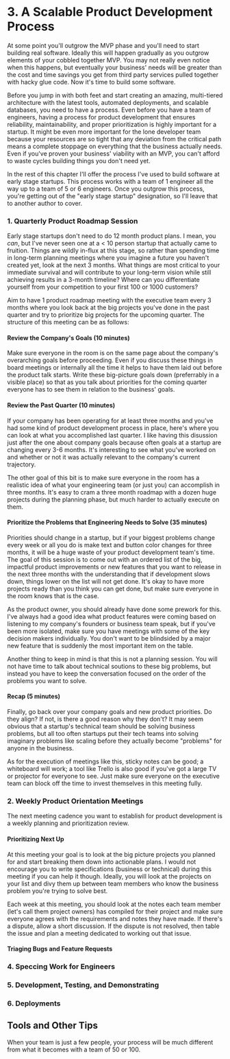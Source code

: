 # 3. A Scalable Product Development Process

At some point you'll outgrow the MVP phase and you'll need to start building real software. Ideally this will happen gradually as you outgrow elements of your cobbled together MVP. You may not really even notice when this happens, but eventually your business' needs will be greater than the cost and time savings you get from third party services pulled together with hacky glue code. Now it's time to build some software.

Before you jump in with both feet and start creating an amazing, multi-tiered architecture with the latest tools, automated deployments, and scalable databases, you need to have a process. Even before you have a team of engineers, having a process for product development that ensures reliability, maintainability, and proper prioritization is highly important for a startup. It might be even more important for the lone developer team because your resources are so tight that any deviation from the critical path means a complete stoppage on everything that the business actually needs. Even if you've proven your business' viability with an MVP, you can't afford to waste cycles building things you don't need yet.

In the rest of this chapter I'll offer the process I've used to build software at early stage startups. This process works with a team of 1 engineer all the way up to a team of 5 or 6 engineers. Once you outgrow this process, you're getting out of the "early stage startup" designation, so I'll leave that to another author to cover.

### 1. Quarterly Product Roadmap Session

Early stage startups don't need to do 12 month product plans. I mean, you _can_, but I've never seen one at a < 10 person startup that actually came to fruition. Things are wildly in-flux at this stage, so rather than spending time in long-term planning meetings where you imagine a future you haven't created yet, look at the next 3 months. What things are most critical to your immediate survival and will contribute to your long-term vision while still achieving results in a 3-month timeline? Where can you differentiate yourself from your competition to your first 100 or 1000 customers?

Aim to have 1 product roadmap meeting with the executive team every 3 months where you look back at the big projects you've done in the past quarter and try to prioritize big projects for the upcoming quarter. The structure of this meeting can be as follows:

#### Review the Company's Goals (10 minutes)

Make sure everyone in the room is on the same page about the company's overarching goals before proceeding. Even if you discuss these things in board meetings or internally all the time it helps to have them laid out before the product talk starts. Write these big-picture goals down (preferrably in a visible place) so that as you talk about priorities for the coming quarter everyone has to see them in relation to the business' goals.

#### Review the Past Quarter (10 minutes)

If your company has been operating for at least three months and you've had some kind of product development process in place, here's where you can look at what you accomplished last quarter. I like having this disussion just after the one about company goals because often goals at a startup are changing every 3-6 months. It's interesting to see what you've worked on and whether or not it was actually relevant to the company's current trajectory.

The other goal of this bit is to make sure everyone in the room has a realistic idea of what your engineering team (or just you) can accomplish in three months. It's easy to cram a three month roadmap with a dozen huge projects during the planning phase, but much harder to actually execute on them.

#### Prioritize the Problems that Engineering Needs to Solve (35 minutes)

Priorities should change in a startup, but if your biggest problems change every week or all you do is make text and button color changes for three months, it will be a huge waste of your product development team's time. The goal of this session is to come out with an ordered list of the big, impactful product improvements or new features that you want to release in the next three months with the understanding that if development slows down, things lower on the list will not get done. It's okay to have more projects ready than you think you can get done, but make sure everyone in the room knows that is the case.

As the product owner, you should already have done some prework for this. I've always had a good idea what product features were coming based on listening to my company's founders or business team speak, but if you've been more isolated, make sure you have meetings with some of the key decision makers individually. You don't want to be blindsided by a major new feature that is suddenly the most important item on the table.

Another thing to keep in mind is that this is not a planning session. You will not have time to talk about technical soutions to these big problems, but instead you have to keep the conversation focused on the order of the problems you want to solve.

#### Recap (5 minutes)

Finally, go back over your company goals and new product priorities. Do they align? If not, is there a good reason why they don't? It may seem obvious that a startup's technical team should be solving business problems, but all too often startups put their tech teams into solving imaginary problems like scaling before they actually become "problems" for anyone in the business.

As for the execution of meetings like this, sticky notes can be good; a whiteboard will work; a tool like Trello is also good if you've got a large TV or projector for everyone to see. Just make sure everyone on the executive team can block off the time to invest themselves in this meeting fully.

### 2. Weekly Product Orientation Meetings

The next meeting cadence you want to establish for product development is a weekly planning and prioritization review.

#### Prioritizing Next Up

At this meeting your goal is to look at the big picture projects you planned for and start breaking them down into actionable plans. I would not encourage you to write specifications (business or technical) during this meeting if you can help it though. Ideally, you will look at the projects on your list and divy them up between team members who know the business problem you're trying to solve best.

Each week at this meeting, you should look at the notes each team member (let's call them project owners) has compiled for their project and make sure everyone agrees with the requirements and notes they have made. If there's a dispute, allow a short discussion. If the dispute is not resolved, then table the issue and plan a meeting dedicated to working out that issue.

#### Triaging Bugs and Feature Requests



### 4. Speccing Work for Engineers

### 5. Development, Testing, and Demonstrating

### 6. Deployments

## Tools and Other Tips

When your team is just a few people, your process will be much different from what it becomes with a team of 50 or 100.

